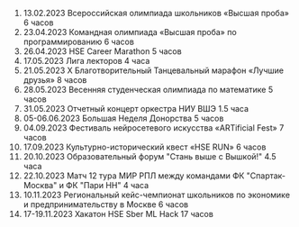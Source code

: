 1) 13.02.2023 Всероссийская олимпиада школьников «Высшая проба» 6 часов
2) 23.04.2023 Командная олимпиада «Высшая проба» по программированию 6 часов
3) 26.04.2023 HSE Career Marathon 5 часов
4) 17.05.2023 Лига лекторов 4 часа
5) 21.05.2023 X Благотворительный Танцевальный марафон «Лучшие друзья» 8 часов
6) 28.05.2023 Весенняя студенческая олимпиада по математике 5 часов
7) 31.05.2023 Отчетный концерт оркестра НИУ ВШЭ 1.5 часа
8) 05-06.06.2023 Большая Неделя Донорства 5 часов
9) 04.09.2023 Фестиваль нейросетевого искусства «ARTificial Fest» 7 часов
10) 17.09.2023 Культурно-исторический квест «HSE RUN» 6 часов
11) 20.10.2023 Образовательный форум "Стань выше с Вышкой!" 4.5 часа
12) 22.10.2023 Матч 12 тура МИР РПЛ между командами ФК "Спартак-Москва" и ФК "Пари НН" 4 часа
13) 10.11.2023 Региональный кейс-чемпионат школьников по экономике и предпринимательству в Москве 6 часов
14) 17-19.11.2023 Хакатон HSE Sber ML Hack 17 часов
